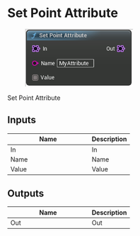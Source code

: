 # Set Point Attribute

<div align="left" data-full-width="false">

<figure><img src="set_point_attribute.png" alt=""><figcaption></figcaption></figure>

</div>

Set Point Attribute

## Inputs

<table>
<thead><tr><th width="170">Name</th><th>Description</th></tr></thead>
<tbody>
<tr><td>In</td><td>In</td></tr>
<tr><td>Name</td><td>Name</td></tr>
<tr><td>Value</td><td>Value</td></tr>
</tbody>
</table>

## Outputs

<table>
<thead><tr><th width="170">Name</th><th>Description</th></tr></thead>
<tbody>
<tr><td>Out</td><td>Out</td></tr>
</tbody>
</table>